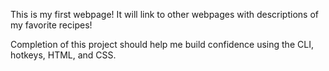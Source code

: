 This is my first webpage!
It will link to other webpages with descriptions of my favorite recipes!

Completion of this project should help me build confidence using the CLI, hotkeys, HTML, and CSS. 